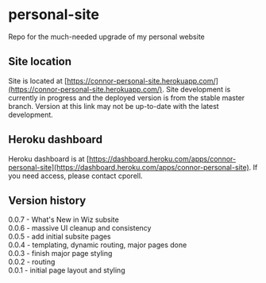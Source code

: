 # personal-site
Repo for the much-needed upgrade of my personal website

## Site location
Site is located at [https://connor-personal-site.herokuapp.com/](https://connor-personal-site.herokuapp.com/). Site development is currently in progress and the deployed version is from the stable master branch. Version at this link may not be up-to-date with the latest development.

## Heroku dashboard
Heroku dashboard is at [https://dashboard.heroku.com/apps/connor-personal-site](https://dashboard.heroku.com/apps/connor-personal-site). If you need access, please contact cporell.

## Version history
0.0.7 - What's New in Wiz subsite  
0.0.6 - massive UI cleanup and consistency  
0.0.5 - add initial subsite pages  
0.0.4 - templating, dynamic routing, major pages done  
0.0.3 - finish major page styling  
0.0.2 - routing    
0.0.1 - initial page layout and styling    
